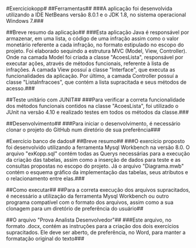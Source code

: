 #Exerciciokopp#
##Ferramentas##
###A aplicação foi desenvolvida utilizando a IDE NetBeans versão 8.0.1 e o JDK 1.8, no sistema operacional Windows 7.###

##Breve resumo da aplicação##
###Esta aplicação Java é responsável por armazenar, em uma lista, o código de uma infração assim como o valor monetário referente a cada infração,
no formato estipulado no escopo do projeto. 
Foi elaborado sequindo a estrutura MVC (Model, View, Controller). Onde na camada Model foi criada a classe "AcoesLista", responsável por executar ações,
através de métodos funcionais, referente à lista de infrações. A camada View possuí a classe "Interface", que executa as funcionalidades da aplicação. Por último,
a camada Controller possuí a classe "ListaInfracoes", que contém a lista supracitada e seus métodos de acesso.###

##Teste unitário com JUNIT##
###Para verificar a correta funcionalidade dos métodos funcionais contidos na classe "AcoesLista", foi utilizado o JUnit na versão 4.10 e
realizado testes em todos os métodos da classe.###

##Desenvolvimento##
###Para iniciar o desenvolvimento, é necessário clonar o projeto do GitHub num diretório de sua preferência###

#Exercício banco de dados#
##Breve resumo##
###O exercício proposto foi desenvolvido utilizando a ferramenta Mysql Workbench na versão 8.0. O arquivo "exKopp.sql" contém todas as Querys necessárias para a execução
da criação das tabelas, assim como a inserção de dados para teste e as consultas propostas no escopo do projeto. Já o arquivo "Diagrama.mwb" contém o esquema gráfico 
da implementação das tabelas, seus atributos e o relacionamento entre elas.###

##Como executar##
##Para a correta execução dos arquivos supracitados, é necessário a utilização da ferramenta Mysql Workbench ou outro programa compatível com o formato dos arquivos, assim 
como a sua clonagem para um diretório de preferência do usuário##

##O arquivo "Prova Analista Desenvolvedor"##
###Este arquivo, no formato .docx, contém as instruções para a criação dos dois exercícios supracitados. Ele deve ser aberto, de preferência, no Word, para manter a
formatação original do texto###




